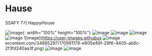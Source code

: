 # Hause
SSAFY 7기 HappyHouse

![image](https://user-images.githubusercontent.com/34885297/170990826-e0f5f9cf-da7e-44ab-b920-111df68df21a.png){: width="100%" height="100%"}
![image](https://user-images.githubusercontent.com/34885297/170991121-66c9eba4-4659-4df9-bb0e-fd5c2a36a8e9.png)
![image](https://user-images.githubusercontent.com/34885297/170991133-ac6ff131-48c2-4d7a-b57c-c33e70611708.png)
![image](https://user-images.githubusercontent.com/34885297/170991145-3820db4b-dacf-40cf-81b8-463b04de75b5.png)
![image](https://user-images.githubusercontent.com/34885297/170991164-fa4bad0a-34d9-4a1b-acfc-266ca9de640c.png)
![image](https://user-images.githubus
![image](https://user-images.githubusercontent.com/34885297/170991202-7253bbd5-aeba-4671-8367-ba596d274dde.png)
ercontent.com/34885297/170991179-e805e49f-29f6-4405-ab6c-2f3fd240aa3f.png)
![image](https://user-images.githubusercontent.com/34885297/170991225-12c1cf48-85e7-4a75-8ad6-ec59e48d2ea2.png)
![image](https://user-images.githubusercontent.com/34885297/170991255-efe75fa7-442c-4e6f-96f3-3efcf386fbeb.png)
